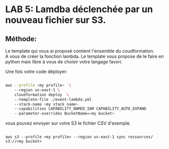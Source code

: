 # LAB 5: Lamdba déclenchée par un nouveau fichier sur S3.

## Méthode:

Le template qui vous ai proposé contient l'ensemble du coudformation.  
A vous de créer la fonction lambda. Le template vous propose de le faire en python mais libre à vous de choisir votre langage favori.
  
Une fois votre code déployer:  

```bash

aws --profile <my profile>  \   
    --region us-east-1 \    
    cloudformation deploy  \         
    --template-file ./event-lambda.yml          
    --stack-name <my stack name>           
    --capabilities CAPABILITY_NAMED_IAM CAPABILITY_AUTO_EXPAND 
    --parameter-overrides BucketName=<my bucket>

```

vous pouvez envoyer sur votre S3 le fichier CSV d'exemple.  
  
```

aws s3 --profile <my profile> --region us-east-1 sync ressources/ s3://<my bucket>

```